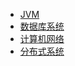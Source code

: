* [JVM](/JVM.md) 
* [数据库系统](/database.md)
* [计算机网络](/computer-network.md)
* [分布式系统](/distributed-system.md)
